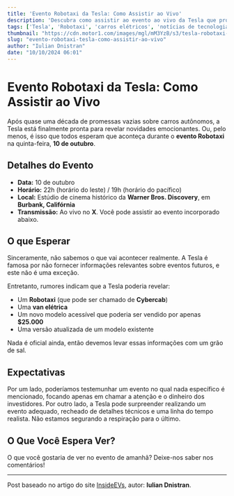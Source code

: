 ```yaml
---
title: 'Evento Robotaxi da Tesla: Como Assistir ao Vivo'
description: 'Descubra como assistir ao evento ao vivo da Tesla que promete revelar detalhes sobre o Robotaxi e outros veículos elétricos.'
tags: ['Tesla', 'Robotaxi', 'carros elétricos', 'notícias de tecnologia', 'transporte']
thumbnail: "https://cdn.motor1.com/images/mgl/mM3YzB/s3/tesla-robotaxi-event-live-stream.jpg"
slug: "evento-robotaxi-tesla-como-assistir-ao-vivo"
author: "Iulian Dnistran"
date: "10/10/2024 06:01"
---
```


# Evento Robotaxi da Tesla: Como Assistir ao Vivo  

Após quase uma década de promessas vazias sobre carros autônomos,  a Tesla está finalmente pronta para revelar novidades emocionantes. Ou, pelo menos, é isso que todos esperam que aconteça durante o **evento Robotaxi** na quinta-feira, **10 de outubro**.  

## Detalhes do Evento  
- **Data:** 10 de outubro  
- **Horário:** 22h (horário do leste) / 19h (horário do pacífico)  
- **Local:** Estúdio de cinema histórico da **Warner Bros. Discovery**, em **Burbank, Califórnia**  
- **Transmissão:** Ao vivo no **X**. Você pode assistir ao evento incorporado abaixo.

## O que Esperar  
Sinceramente, não sabemos o que vai acontecer realmente. A Tesla é famosa por não fornecer informações relevantes sobre eventos futuros, e este não é uma exceção.  

Entretanto, rumores indicam que a Tesla poderia revelar:
- Um **Robotaxi** (que pode ser chamado de **Cybercab**)  
- Uma **van elétrica**  
- Um novo modelo acessível que poderia ser vendido por apenas **$25.000**  
- Uma versão atualizada de um modelo existente  

Nada é oficial ainda, então devemos levar essas informações com um grão de sal.

## Expectativas  
Por um lado, poderíamos testemunhar um evento no qual nada específico é mencionado, focando apenas em chamar a atenção e o dinheiro dos investidores. Por outro lado, a Tesla pode surpreender realizando um evento adequado, recheado de detalhes técnicos e uma linha do tempo realista. Não estamos segurando a respiração para o último.  

## O Que Você Espera Ver?  
O que você gostaria de ver no evento de amanhã? Deixe-nos saber nos comentários!  

---  
Post baseado no artigo do site [InsideEVs](https://insideevs.com/news/736707/tesla-robotaxi-event-live-stream/), autor: **Iulian Dnistran**.
